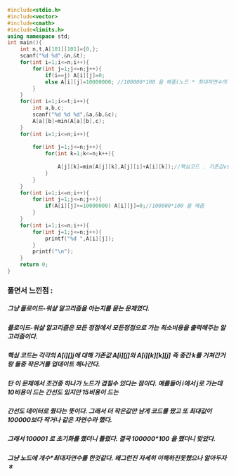 ```cpp
#include<stdio.h>
#include<vector>
#include<cmath>
#include<limits.h>
using namespace std;
int main(){
	int n,t,A[101][101]={0,};
	scanf("%d %d",&n,&t);
	for(int i=1;i<=n;i++){
		for(int j=1;j<=n;j++){
			if(i==j) A[i][j]=0;
			else A[i][j]=10000000; //100000*100 을 해줌(노드 * 최대자연수의 값)
		}
	}
	for(int i=1;i<=t;i++){
		int a,b,c;
		scanf("%d %d %d",&a,&b,&c);
		A[a][b]=min(A[a][b],c);
	}
	for(int i=1;i<=n;i++){
		
		for(int j=1;j<=n;j++){
			for(int k=1;k<=n;k++){
				
				A[j][k]=min(A[j][k],A[j][i]+A[i][k]);//핵심코드 . 기존값vsi를 거쳐서 간 비용
			}
		}
	}
	for(int i=1;i<=n;i++){
		for(int j=1;j<=n;j++){
			if(A[i][j]>=10000000) A[i][j]=0;//100000*100 을 해줌
		}
	}
	for(int i=1;i<=n;i++){
		for(int j=1;j<=n;j++){
			printf("%d ",A[i][j]);
		}
		printf("\n");
	}
	return 0;
}
```

###  풀면서 느낀점 :
##### 그냥 플로이드-워샬 알고리즘을 아는지를 묻는 문제였다.
##### 플로이드-워샬 알고리즘은 모든 정점에서 모든정점으로 가는 최소비용을 출력해주는 알고리즘이다.
##### 핵심 코드는 각각의 A[i][]j에 대해 기존값 A[i][j]와 A[i][k][k][j] 즉 중간 k를 거쳐간거랑 둘중 작은거를 업데이트 해나간다.
##### 단 이 문제에서 조건중 하나가 노드가 겹칠수 있다는 점이다. 예를들어 i에서 j로 가는데 10비용이 드는 간선도 있지만 15비용이 드는
##### 간선도 데이터로 줬다는 뜻이다. 그래서 더 작은값만 남게 코드를 짰고 또 최대값이 100000보다 작거나 같은 자연수라 했다.
##### 그래서 100001 로 초기화를 했더니 틀렸다. 결국 100000*100 을 했더니 맞았다.
##### 그냥 노드에 개수*최대자연수를 한것같다. 왜그런진 자세히 이해하진못했으나 알아두자 ㅎ
